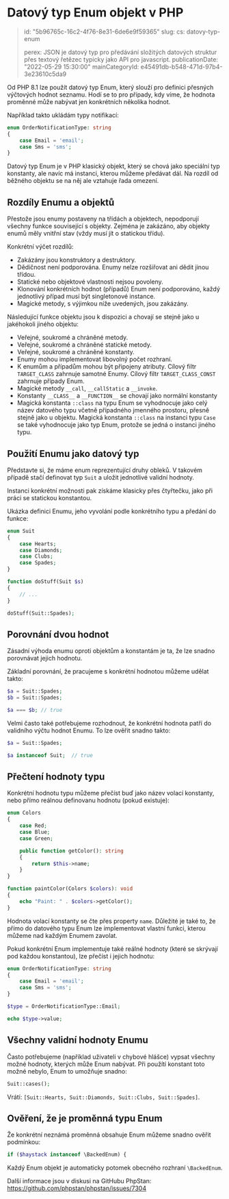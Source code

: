 Datový typ Enum objekt v PHP
============================

> id: "5b96765c-16c2-4f76-8e31-6de6e9f59365"
> slug:
> 	cs: datovy-typ-enum
>
> perex: JSON je datový typ pro předávání složitých datových struktur přes textový řetězec typicky jako API pro javascript.
> publicationDate: "2022-05-29 15:30:00"
> mainCategoryId: e45491db-b548-471d-97b4-3e23610c5da9

Od PHP 8.1 lze použít datový typ Enum, který slouží pro definici přesných výčtových hodnot seznamu. Hodí se to pro případy, kdy víme, že hodnota proměnné může nabývat jen konkrétních několika hodnot.

Například takto ukládám typy notifikací:

```php
enum OrderNotificationType: string
{
    case Email = 'email';
    case Sms = 'sms';
}
```

Datový typ Enum je v PHP klasický objekt, který se chová jako speciální typ konstanty, ale navíc má instanci, kterou můžeme předávat dál. Na rozdíl od běžného objektu se na něj ale vztahuje řada omezení.

Rozdíly Enumu a objektů
-----------------------

Přestože jsou enumy postaveny na třídách a objektech, nepodporují všechny funkce související s objekty. Zejména je zakázáno, aby objekty enumů měly vnitřní stav (vždy musí jít o statickou třídu).

Konkrétní výčet rozdílů:

- Zakázány jsou konstruktory a destruktory.
- Dědičnost není podporována. Enumy nelze rozšiřovat ani dědit jinou třídou.
- Statické nebo objektové vlastnosti nejsou povoleny.
- Klonování konkrétních hodnot (případů) Enum není podporováno, každý jednotlivý případ musí být singletonové instance.
- Magické metody, s výjimkou níže uvedených, jsou zakázány.

Následující funkce objektu jsou k dispozici a chovají se stejně jako u jakéhokoli jiného objektu:

- Veřejné, soukromé a chráněné metody.
- Veřejné, soukromé a chráněné statické metody.
- Veřejné, soukromé a chráněné konstanty.
- Enumy mohou implementovat libovolný počet rozhraní.
- K enumům a případům mohou být připojeny atributy. Cílový filtr `TARGET_CLASS` zahrnuje samotné Enumy. Cílový filtr `TARGET_CLASS_CONST` zahrnuje případy Enum.
- Magické metody `__call`, `__callStatic` a `__invoke`.
- Konstanty `__CLASS__` a `__FUNCTION__` se chovají jako normální konstanty
- Magická konstanta `::class` na typu Enum se vyhodnocuje jako celý název datového typu včetně případného jmenného prostoru, přesně stejně jako u objektu. Magická konstanta `::class` na instanci typu `Case` se také vyhodnocuje jako typ Enum, protože se jedná o instanci jiného typu.

Použití Enumu jako datový typ
-----------------------------

Představte si, že máme enum reprezentující druhy obleků. V takovém případě stačí definovat typ `Suit` a uložit jednotlivé validní hodnoty.

Instanci konkrétní možnosti pak získáme klasicky přes čtyřtečku, jako při práci se statickou konstantou.

Ukázka definici Enumu, jeho vyvolání podle konkrétního typu a předání do funkce:

```php
enum Suit
{
	case Hearts;
	case Diamonds;
	case Clubs;
	case Spades;
}

function doStuff(Suit $s)
{
	// ...
}

doStuff(Suit::Spades);
```

Porovnání dvou hodnot
---------------------

Zásadní výhoda enumu oproti objektům a konstantám je ta, že lze snadno porovnávat jejich hodnotu.

Základní porovnání, že pracujeme s konkrétní hodnotou můžeme udělat takto:

```php
$a = Suit::Spades;
$b = Suit::Spades;

$a === $b; // true
```

Velmi často také potřebujeme rozhodnout, že konkrétní hodnota patří do validního výčtu hodnot Enumu. To lze ověřit snadno takto:

```php
$a = Suit::Spades;

$a instanceof Suit;  // true
```

Přečtení hodnoty typu
---------------------

Konkrétní hodnotu typu můžeme přečíst buď jako název volací konstanty, nebo přímo reálnou definovanu hodnotu (pokud existuje):

```php
enum Colors
{
	case Red;
	case Blue;
	case Green;

	public function getColor(): string
	{
	    return $this->name;
	}
}

function paintColor(Colors $colors): void
{
	echo "Paint: " . $colors->getColor();
}
```

Hodnota volací konstanty se čte přes property `name`. Důležité je také to, že přímo do datového typu Enum lze implementovat vlastní funkci, kterou můžeme nad každým Enumem zavolat.

Pokud konkrétní Enum implementuje také reálné hodnoty (které se skrývají pod každou konstantou), lze přečíst i jejich hodnotu:

```php
enum OrderNotificationType: string
{
    case Email = 'email';
    case Sms = 'sms';
}

$type = OrderNotificationType::Email;

echo $type->value;
```

Všechny validní hodnoty Enumu
-----------------------------

Často potřebujeme (například uživateli v chybové hlášce) vypsat všechny možné hodnoty, kterých může Enum nabývat. Při použítí konstant toto možné nebylo, Enum to umožňuje snadno:

```php
Suit::cases();
```

Vrátí: `[Suit::Hearts, Suit::Diamonds, Suit::Clubs, Suit::Spades]`.

Ověření, že je proměnná typu Enum
---------------------------------

Že konkrétní neznámá proměnná obsahuje Enum můžeme snadno ověřit podmínkou:

```php
if ($haystack instanceof \BackedEnum) {
```

Každý Enum objekt je automaticky potomek obecného rozhraní `\BackedEnum`.

Další informace jsou v diskusi na GitHubu PhpStan: https://github.com/phpstan/phpstan/issues/7304

